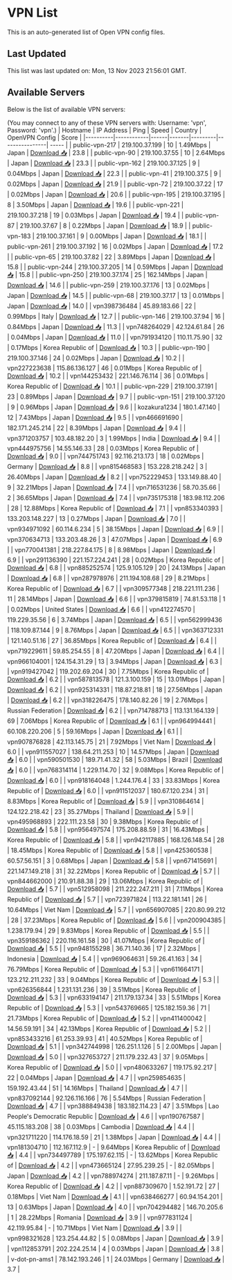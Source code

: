 # VPN List

This is an auto-generated list of Open VPN config files.

## Last Updated

This list was last updated on: Mon, 13 Nov 2023 21:56:01 GMT.

## Available Servers

Below is the list of available VPN servers:

(You may connect to any of these VPN servers with: Username: 'vpn', Password: 'vpn'.)
| Hostname | IP Address | Ping | Speed | Country | OpenVPN Config | Score |
|----------|------------|------|-------|---------|----------------| ----- |
| public-vpn-217 | 219.100.37.199 | 10 | 1.49Mbps | Japan | [Download 📥](./configs/server_0_JP.ovpn) | 23.8 |
| public-vpn-90 | 219.100.37.55 | 10 | 2.64Mbps | Japan | [Download 📥](./configs/server_1_JP.ovpn) | 23.3 |
| public-vpn-162 | 219.100.37.125 | 9 | 0.04Mbps | Japan | [Download 📥](./configs/server_2_JP.ovpn) | 22.3 |
| public-vpn-41 | 219.100.37.5 | 9 | 0.02Mbps | Japan | [Download 📥](./configs/server_3_JP.ovpn) | 21.9 |
| public-vpn-72 | 219.100.37.22 | 17 | 0.02Mbps | Japan | [Download 📥](./configs/server_4_JP.ovpn) | 20.6 |
| public-vpn-195 | 219.100.37.195 | 8 | 3.50Mbps | Japan | [Download 📥](./configs/server_5_JP.ovpn) | 19.6 |
| public-vpn-221 | 219.100.37.218 | 19 | 0.03Mbps | Japan | [Download 📥](./configs/server_6_JP.ovpn) | 19.4 |
| public-vpn-87 | 219.100.37.67 | 8 | 0.22Mbps | Japan | [Download 📥](./configs/server_7_JP.ovpn) | 18.9 |
| public-vpn-183 | 219.100.37.161 | 9 | 0.00Mbps | Japan | [Download 📥](./configs/server_8_JP.ovpn) | 18.1 |
| public-vpn-261 | 219.100.37.192 | 16 | 0.02Mbps | Japan | [Download 📥](./configs/server_9_JP.ovpn) | 17.2 |
| public-vpn-65 | 219.100.37.82 | 22 | 3.89Mbps | Japan | [Download 📥](./configs/server_10_JP.ovpn) | 15.8 |
| public-vpn-244 | 219.100.37.205 | 14 | 0.59Mbps | Japan | [Download 📥](./configs/server_11_JP.ovpn) | 15.8 |
| public-vpn-250 | 219.100.37.174 | 25 | 162.14Mbps | Japan | [Download 📥](./configs/server_12_JP.ovpn) | 14.6 |
| public-vpn-259 | 219.100.37.176 | 13 | 0.02Mbps | Japan | [Download 📥](./configs/server_13_JP.ovpn) | 14.5 |
| public-vpn-68 | 219.100.37.17 | 13 | 0.01Mbps | Japan | [Download 📥](./configs/server_14_JP.ovpn) | 14.0 |
| vpn398736484 | 45.89.183.66 | 22 | 0.99Mbps | Italy | [Download 📥](./configs/server_15_IT.ovpn) | 12.7 |
| public-vpn-146 | 219.100.37.94 | 16 | 0.84Mbps | Japan | [Download 📥](./configs/server_16_JP.ovpn) | 11.3 |
| vpn748264029 | 42.124.61.84 | 26 | 0.04Mbps | Japan | [Download 📥](./configs/server_17_JP.ovpn) | 11.0 |
| vpn791934120 | 110.11.75.90 | 32 | 0.17Mbps | Korea Republic of | [Download 📥](./configs/server_18_KR.ovpn) | 10.3 |
| public-vpn-190 | 219.100.37.146 | 24 | 0.02Mbps | Japan | [Download 📥](./configs/server_19_JP.ovpn) | 10.2 |
| vpn227223638 | 115.86.136.127 | 46 | 0.01Mbps | Korea Republic of | [Download 📥](./configs/server_20_KR.ovpn) | 10.2 |
| vpn144253432 | 221.146.76.114 | 36 | 0.01Mbps | Korea Republic of | [Download 📥](./configs/server_21_KR.ovpn) | 10.1 |
| public-vpn-229 | 219.100.37.191 | 23 | 0.89Mbps | Japan | [Download 📥](./configs/server_22_JP.ovpn) | 9.7 |
| public-vpn-151 | 219.100.37.120 | 9 | 0.96Mbps | Japan | [Download 📥](./configs/server_23_JP.ovpn) | 9.6 |
| kozakura1234 | 180.1.47.140 | 12 | 7.43Mbps | Japan | [Download 📥](./configs/server_24_JP.ovpn) | 9.5 |
| vpn466691690 | 182.171.245.214 | 22 | 8.39Mbps | Japan | [Download 📥](./configs/server_25_JP.ovpn) | 9.4 |
| vpn371203757 | 103.48.182.20 | 3 | 1.99Mbps | India | [Download 📥](./configs/server_26_IN.ovpn) | 9.4 |
| vpn444975756 | 14.55.146.33 | 28 | 0.03Mbps | Korea Republic of | [Download 📥](./configs/server_27_KR.ovpn) | 9.0 |
| vpn744751743 | 92.116.213.173 | 18 | 0.02Mbps | Germany | [Download 📥](./configs/server_28_DE.ovpn) | 8.8 |
| vpn815468583 | 153.228.218.242 | 3 | 26.40Mbps | Japan | [Download 📥](./configs/server_29_JP.ovpn) | 8.2 |
| vpn752229453 | 133.149.88.40 | 9 | 32.21Mbps | Japan | [Download 📥](./configs/server_30_JP.ovpn) | 7.4 |
| vpn716531236 | 58.70.35.66 | 2 | 36.65Mbps | Japan | [Download 📥](./configs/server_31_JP.ovpn) | 7.4 |
| vpn735175318 | 183.98.112.206 | 28 | 12.88Mbps | Korea Republic of | [Download 📥](./configs/server_32_KR.ovpn) | 7.1 |
| vpn853340393 | 133.203.148.227 | 13 | 0.27Mbps | Japan | [Download 📥](./configs/server_33_JP.ovpn) | 7.0 |
| vpn934971092 | 60.114.6.234 | 5 | 38.15Mbps | Japan | [Download 📥](./configs/server_34_JP.ovpn) | 6.9 |
| vpn370634713 | 133.203.48.26 | 3 | 47.07Mbps | Japan | [Download 📥](./configs/server_35_JP.ovpn) | 6.9 |
| vpn770041381 | 218.227.84.175 | 8 | 8.98Mbps | Japan | [Download 📥](./configs/server_36_JP.ovpn) | 6.9 |
| vpn291136390 | 221.157.224.241 | 28 | 0.02Mbps | Korea Republic of | [Download 📥](./configs/server_37_KR.ovpn) | 6.8 |
| vpn885252574 | 125.9.105.129 | 20 | 24.13Mbps | Japan | [Download 📥](./configs/server_38_JP.ovpn) | 6.8 |
| vpn287978976 | 211.194.108.68 | 29 | 8.21Mbps | Korea Republic of | [Download 📥](./configs/server_39_KR.ovpn) | 6.7 |
| vpn309577348 | 218.221.111.236 | 11 | 28.14Mbps | Japan | [Download 📥](./configs/server_40_JP.ovpn) | 6.6 |
| vpn379815819 | 74.81.53.118 | 1 | 0.02Mbps | United States | [Download 📥](./configs/server_41_US.ovpn) | 6.6 |
| vpn412274570 | 119.229.35.56 | 6 | 3.74Mbps | Japan | [Download 📥](./configs/server_42_JP.ovpn) | 6.5 |
| vpn562999436 | 118.109.87.144 | 9 | 8.76Mbps | Japan | [Download 📥](./configs/server_43_JP.ovpn) | 6.5 |
| vpn363712331 | 121.140.51.16 | 27 | 36.85Mbps | Korea Republic of | [Download 📥](./configs/server_44_KR.ovpn) | 6.4 |
| vpn719229611 | 59.85.254.55 | 8 | 47.20Mbps | Japan | [Download 📥](./configs/server_45_JP.ovpn) | 6.4 |
| vpn966104001 | 124.154.31.29 | 13 | 3.94Mbps | Japan | [Download 📥](./configs/server_46_JP.ovpn) | 6.3 |
| vpn919427042 | 119.202.69.204 | 30 | 7.75Mbps | Korea Republic of | [Download 📥](./configs/server_47_KR.ovpn) | 6.2 |
| vpn587813578 | 121.3.100.159 | 15 | 13.01Mbps | Japan | [Download 📥](./configs/server_48_JP.ovpn) | 6.2 |
| vpn925314331 | 118.87.218.81 | 18 | 27.56Mbps | Japan | [Download 📥](./configs/server_49_JP.ovpn) | 6.2 |
| vpn318226475 | 178.140.82.26 | 19 | 2.76Mbps | Russian Federation | [Download 📥](./configs/server_50_RU.ovpn) | 6.2 |
| vpn714788713 | 113.131.164.139 | 69 | 7.06Mbps | Korea Republic of | [Download 📥](./configs/server_51_KR.ovpn) | 6.1 |
| vpn964994441 | 60.108.220.206 | 5 | 59.16Mbps | Japan | [Download 📥](./configs/server_52_JP.ovpn) | 6.1 |
| vpn907876828 | 42.113.145.75 | 21 | 7.92Mbps | Viet Nam | [Download 📥](./configs/server_53_VN.ovpn) | 6.0 |
| vpn911557027 | 138.64.211.253 | 10 | 14.57Mbps | Japan | [Download 📥](./configs/server_54_JP.ovpn) | 6.0 |
| vpn590501530 | 189.71.41.32 | 58 | 5.03Mbps | Brazil | [Download 📥](./configs/server_55_BR.ovpn) | 6.0 |
| vpn768314114 | 1.229.114.70 | 32 | 9.08Mbps | Korea Republic of | [Download 📥](./configs/server_56_KR.ovpn) | 6.0 |
| vpn918164048 | 1.244.176.4 | 33 | 33.83Mbps | Korea Republic of | [Download 📥](./configs/server_57_KR.ovpn) | 6.0 |
| vpn911512037 | 180.67.120.234 | 31 | 8.83Mbps | Korea Republic of | [Download 📥](./configs/server_58_KR.ovpn) | 5.9 |
| vpn310864614 | 124.122.218.42 | 23 | 35.27Mbps | Thailand | [Download 📥](./configs/server_59_TH.ovpn) | 5.9 |
| vpn495968893 | 222.111.23.58 | 30 | 9.38Mbps | Korea Republic of | [Download 📥](./configs/server_60_KR.ovpn) | 5.8 |
| vpn956497574 | 175.208.88.59 | 31 | 16.43Mbps | Korea Republic of | [Download 📥](./configs/server_61_KR.ovpn) | 5.8 |
| vpn942117885 | 168.126.148.54 | 28 | 18.45Mbps | Korea Republic of | [Download 📥](./configs/server_62_KR.ovpn) | 5.8 |
| vpn425360538 | 60.57.56.151 | 3 | 0.68Mbps | Japan | [Download 📥](./configs/server_63_JP.ovpn) | 5.8 |
| vpn671415691 | 221.147.149.218 | 31 | 32.22Mbps | Korea Republic of | [Download 📥](./configs/server_64_KR.ovpn) | 5.7 |
| vpn844662000 | 210.91.88.38 | 29 | 13.06Mbps | Korea Republic of | [Download 📥](./configs/server_65_KR.ovpn) | 5.7 |
| vpn512958098 | 211.222.247.211 | 31 | 7.11Mbps | Korea Republic of | [Download 📥](./configs/server_66_KR.ovpn) | 5.7 |
| vpn723971824 | 113.22.181.141 | 26 | 10.64Mbps | Viet Nam | [Download 📥](./configs/server_67_VN.ovpn) | 5.7 |
| vpn656907085 | 220.80.99.212 | 28 | 37.23Mbps | Korea Republic of | [Download 📥](./configs/server_68_KR.ovpn) | 5.6 |
| vpn200904385 | 1.238.179.94 | 29 | 9.83Mbps | Korea Republic of | [Download 📥](./configs/server_69_KR.ovpn) | 5.5 |
| vpn359186362 | 220.116.161.58 | 30 | 41.07Mbps | Korea Republic of | [Download 📥](./configs/server_70_KR.ovpn) | 5.5 |
| vpn948155298 | 36.71.140.36 | 17 | 2.32Mbps | Indonesia | [Download 📥](./configs/server_71_ID.ovpn) | 5.4 |
| vpn969064631 | 59.26.41.163 | 34 | 76.79Mbps | Korea Republic of | [Download 📥](./configs/server_72_KR.ovpn) | 5.3 |
| vpn611664171 | 123.212.211.232 | 33 | 9.04Mbps | Korea Republic of | [Download 📥](./configs/server_73_KR.ovpn) | 5.3 |
| vpn626356844 | 1.231.131.236 | 39 | 3.51Mbps | Korea Republic of | [Download 📥](./configs/server_74_KR.ovpn) | 5.3 |
| vpn633194147 | 211.179.137.34 | 33 | 5.51Mbps | Korea Republic of | [Download 📥](./configs/server_75_KR.ovpn) | 5.3 |
| vpn543769665 | 125.182.159.36 | 71 | 21.73Mbps | Korea Republic of | [Download 📥](./configs/server_76_KR.ovpn) | 5.2 |
| vpn411400042 | 14.56.59.191 | 34 | 42.13Mbps | Korea Republic of | [Download 📥](./configs/server_77_KR.ovpn) | 5.2 |
| vpn853433216 | 61.253.39.93 | 41 | 40.52Mbps | Korea Republic of | [Download 📥](./configs/server_78_KR.ovpn) | 5.1 |
| vpn342744998 | 126.251.1.126 | 5 | 2.00Mbps | Japan | [Download 📥](./configs/server_79_JP.ovpn) | 5.0 |
| vpn327653727 | 211.179.232.43 | 37 | 9.05Mbps | Korea Republic of | [Download 📥](./configs/server_80_KR.ovpn) | 5.0 |
| vpn480633267 | 119.175.92.217 | 22 | 0.04Mbps | Japan | [Download 📥](./configs/server_81_JP.ovpn) | 4.7 |
| vpn259854635 | 159.192.43.44 | 51 | 14.16Mbps | Thailand | [Download 📥](./configs/server_82_TH.ovpn) | 4.7 |
| vpn837092144 | 92.126.116.166 | 76 | 5.54Mbps | Russian Federation | [Download 📥](./configs/server_83_RU.ovpn) | 4.7 |
| vpn388849438 | 183.182.114.23 | 47 | 3.51Mbps | Lao People's Democratic Republic | [Download 📥](./configs/server_84_LA.ovpn) | 4.6 |
| vpn190767587 | 45.115.183.208 | 38 | 0.03Mbps | Cambodia | [Download 📥](./configs/server_85_KH.ovpn) | 4.4 |
| vpn321711220 | 114.176.18.59 | 21 | 1.38Mbps | Japan | [Download 📥](./configs/server_86_JP.ovpn) | 4.4 |
| vpn181304710 | 112.167.112.9 | - | 9.64Mbps | Korea Republic of | [Download 📥](./configs/server_87_KR.ovpn) | 4.4 |
| vpn734497789 | 175.197.62.115 | - | 13.62Mbps | Korea Republic of | [Download 📥](./configs/server_88_KR.ovpn) | 4.2 |
| vpn473665124 | 27.95.239.25 | - | 82.05Mbps | Japan | [Download 📥](./configs/server_89_JP.ovpn) | 4.2 |
| vpn788974274 | 211.187.87.11 | - | 9.26Mbps | Korea Republic of | [Download 📥](./configs/server_90_KR.ovpn) | 4.2 |
| vpn887309670 | 1.52.191.72 | 27 | 0.18Mbps | Viet Nam | [Download 📥](./configs/server_91_VN.ovpn) | 4.1 |
| vpn638466277 | 60.94.154.201 | 13 | 0.63Mbps | Japan | [Download 📥](./configs/server_92_JP.ovpn) | 4.0 |
| vpn704294482 | 146.70.205.6 | 1 | 28.22Mbps | Romania | [Download 📥](./configs/server_93_RO.ovpn) | 3.9 |
| vpn977831124 | 42.119.95.84 | - | 10.71Mbps | Viet Nam | [Download 📥](./configs/server_94_VN.ovpn) | 3.9 |
| vpn998321628 | 123.254.44.82 | 5 | 0.08Mbps | Japan | [Download 📥](./configs/server_95_JP.ovpn) | 3.9 |
| vpn112853791 | 202.224.25.14 | 4 | 0.03Mbps | Japan | [Download 📥](./configs/server_96_JP.ovpn) | 3.8 |
| v-dot-pn-ams1 | 78.142.193.246 | 1 | 24.03Mbps | Germany | [Download 📥](./configs/server_97_DE.ovpn) | 3.7 |
